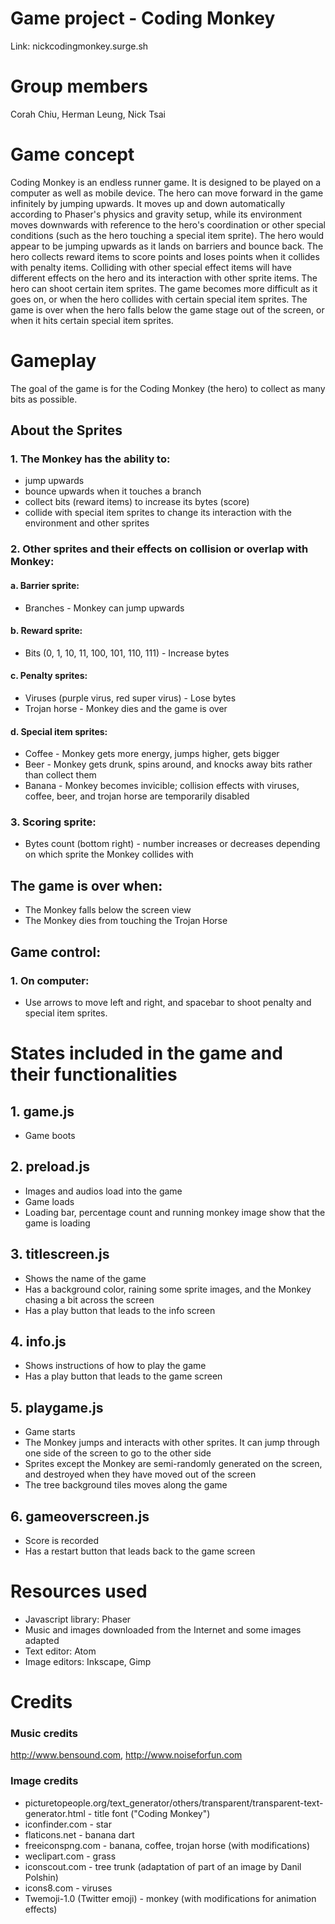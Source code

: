 # Game project - Coding Monkey
Link: nickcodingmonkey.surge.sh

# Group members
Corah Chiu, Herman Leung, Nick Tsai

# Game concept
Coding Monkey is an endless runner game. It is designed to be played on a computer as well as mobile device.
The hero can move forward in the game infinitely by jumping upwards. It moves up and down automatically according to Phaser's physics and gravity setup, while its environment moves downwards with reference to the hero's coordination or other special conditions (such as the hero touching a special item sprite). The hero would appear to be jumping upwards as it lands on barriers and bounce back. The hero collects reward items to score points and loses points when it collides with penalty items. Colliding with other special effect items will have different effects on the hero and its interaction with other sprite items. The hero can shoot certain item sprites. The game becomes more difficult as it goes on, or when the hero collides with certain special item sprites. The game is over when the hero falls below the game stage out of the screen, or when it hits certain special item sprites. 

# Gameplay
The goal of the game is for the Coding Monkey (the hero) to collect as many bits as possible. 

## About the Sprites
### 1. The Monkey has the ability to:
- jump upwards
- bounce upwards when it touches a branch
- collect bits (reward items) to increase its bytes (score)
- collide with special item sprites to change its interaction with the environment and other sprites

### 2. Other sprites and their effects on collision or overlap with Monkey:
#### a. Barrier sprite:
- Branches \- Monkey can jump upwards
#### b. Reward sprite:
- Bits (0, 1, 10, 11, 100, 101, 110, 111) \- Increase bytes
#### c. Penalty sprites:
- Viruses (purple virus, red super virus) \- Lose bytes
- Trojan horse \- Monkey dies and the game is over
#### d. Special item sprites: 
- Coffee \- Monkey gets more energy, jumps higher, gets bigger
- Beer \- Monkey gets drunk, spins around, and knocks away bits rather than collect them
- Banana \- Monkey becomes invicible; collision effects with viruses, coffee, beer, and trojan horse are temporarily disabled

### 3. Scoring sprite:
- Bytes count (bottom right) \- number increases or decreases depending on which sprite the Monkey collides with

## The game is over when:
- The Monkey falls below the screen view
- The Monkey dies from touching the Trojan Horse

## Game control:
### 1. On computer:
- Use arrows to move left and right, and spacebar to shoot penalty and special item sprites.

# States included in the game and their functionalities
## 1. game.js
- Game boots
## 2. preload.js
- Images and audios load into the game
- Game loads
- Loading bar, percentage count and running monkey image show that the game is loading
## 3. titlescreen.js
- Shows the name of the game
- Has a background color, raining some sprite images, and the Monkey chasing a bit across the screen
- Has a play button that leads to the info screen
## 4. info.js
- Shows instructions of how to play the game
- Has a play button that leads to the game screen
## 5. playgame.js
- Game starts
- The Monkey jumps and interacts with other sprites. It can jump through one side of the screen to go to the other side
- Sprites except the Monkey are semi-randomly generated on the screen, and destroyed when they have moved out of the screen
- The tree background tiles moves along the game
## 6. gameoverscreen.js
- Score is recorded
- Has a restart button that leads back to the game screen

# Resources used
- Javascript library: Phaser
- Music and images downloaded from the Internet and some images adapted
- Text editor: Atom
- Image editors: Inkscape, Gimp

# Credits
### Music credits
http://www.bensound.com, http://www.noiseforfun.com
### Image credits
- picturetopeople.org/text_generator/others/transparent/transparent-text-generator.html \- title font ("Coding Monkey")
- iconfinder.com \- star
- flaticons.net \- banana dart
- freeiconspng.com \- banana, coffee, trojan horse (with modifications)
- weclipart.com \- grass
- iconscout.com \- tree trunk (adaptation of part of an image by Danil Polshin)
- icons8.com \- viruses
- Twemoji-1.0 (Twitter emoji) \- monkey (with modifications for animation effects)

